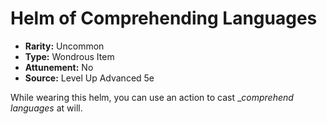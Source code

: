 # Helm of Comprehending Languages

- **Rarity:** Uncommon
- **Type:** Wondrous Item
- **Attunement:** No
- **Source:** Level Up Advanced 5e

While wearing this helm, you can use an action to cast __comprehend languages_ at will.
